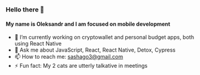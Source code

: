 ### Hello there 👋
#### My name is Oleksandr and I am focused on mobile development

- 🔭 I’m currently working on cryptowallet and personal budget apps, both using React Native
- 💬 Ask me about JavaScript, React, React Native, Detox, Cypress
- 📫 How to reach me: sashago3@gmail.com
- ⚡ Fun fact: My 2 cats are utterly talkative in meetings
